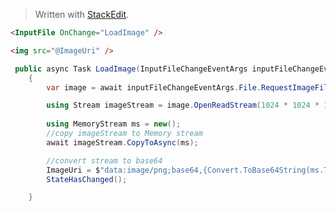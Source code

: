 


> Written with [StackEdit](https://stackedit.io/).


```html
<InputFile OnChange="LoadImage" />

<img src="@ImageUri" />

```

```csharp
 public async Task LoadImage(InputFileChangeEventArgs inputFileChangeEventArgs)
    {
        var image = await inputFileChangeEventArgs.File.RequestImageFileAsync("image/png", 600, 600);

        using Stream imageStream = image.OpenReadStream(1024 * 1024 * 10);
        
        using MemoryStream ms = new();
        //copy imageStream to Memory stream
        await imageStream.CopyToAsync(ms);

        //convert stream to base64
        ImageUri = $"data:image/png;base64,{Convert.ToBase64String(ms.ToArray())}";
        StateHasChanged();

    }
```

<!--stackedit_data:
eyJoaXN0b3J5IjpbMTY5NDA1MTgwMF19
-->